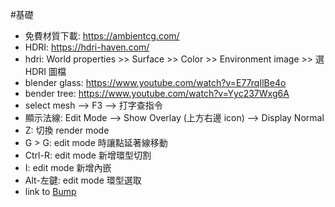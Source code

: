#基礎 

- 免費材質下載: https://ambientcg.com/
- HDRI: https://hdri-haven.com/
- hdri: World properties >> Surface >> Color >> Environment image >> 選 HDRI 圖檔
- blender glass: https://www.youtube.com/watch?v=E77rqIlBe4o
- bender tree: https://www.youtube.com/watch?v=Yyc237Wxg6A
- select mesh --> F3 --> 打字查指令
- 顯示法線: Edit Mode --> Show Overlay (上方右邊 icon) --> Display Normal
- Z: 切換 render mode
- G > G: edit mode 時讓點延著線移動
- Ctrl-R: edit mode 新增環型切割
- I: edit mode 新增內嵌
- Alt-左鍵: edit mode 環型選取
- link to [Bump](../材質/Node/Bump.md)